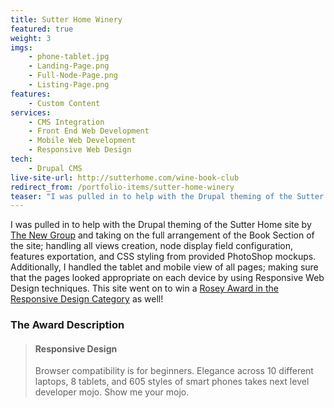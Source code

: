 ```yaml
---
title: Sutter Home Winery
featured: true
weight: 3
imgs:
    - phone-tablet.jpg
    - Landing-Page.png
    - Full-Node-Page.png
    - Listing-Page.png
features:
    - Custom Content
services:
    - CMS Integration
    - Front End Web Development
    - Mobile Web Development
    - Responsive Web Design
tech:
    - Drupal CMS
live-site-url: http://sutterhome.com/wine-book-club
redirect_from: /portfolio-items/sutter-home-winery
teaser: "I was pulled in to help with the Drupal theming of the Sutter Home site by taking on the full arrangement of the Book Section of the site. We won an award for Responsive Web Design."
---
```

I was pulled in to help with the Drupal theming of the Sutter Home site by [The New Group](http://www.thenewgroup.com/work/sutter-home/sutter-home) and taking on the full arrangement of the Book Section of the site; handling all views creation, node display field configuration, features exportation, and CSS styling from provided PhotoShop mockups. Additionally, I handled the tablet and mobile view of all pages; making sure that the pages looked appropriate on each device by using Responsive Web Design techniques. This site went on to win a [Rosey Award in the Responsive Design Category](http://www.pinterest.com/pin/525654587728414673/) as well!

### The Award Description

> #### Responsive Design
>Browser compatibility is for beginners. Elegance across 10 different laptops, 8 tablets, and 605 styles of smart phones takes next level developer mojo. Show me your mojo.